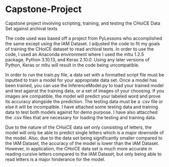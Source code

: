 # Capstone-Project
Capstone project involving scripting, training, and testing the CHoiCE Data Set against archival texts 

The code used was based off a project from PyLessons who accomplished the same except using the IAM Dataset. I adjusted the code to fit my goals of training the CHoiCE dataset to read archival texts. In order to use the code, I used an Anaconda environment where I used the mltu 1.2.5 package, Python 3.10.13, and Keras 2.10.0. Using any later versions of Python, Keras or mltu will result in the code being uncompatible. 

In order to run the train.py file, a data set with a formatted script file must be inputted to train a model for your appropriate data set. Once a model has been trained, you can use the InferenceModel.py to load your trained model and test  against the training data, or a set of images of your choosing. If you images are compatible, the model will predict your labeled word and prove its accuracy alongside the prediction. The testing data must be a .csv file or else it will be incompatble. I have attached some testing data and training data to test both models against for demo purpose. I have also attacched the .csv files that are necessary for loading the testing and training data.

Due to the nature of the CHoiCE data set only consisting of letters, the model will only be able to predict single letters which is a major downside of the model. Also, due to the data set being significantly smaller compared to the IAM Dataset, the accuracy of the model is lower than the IAM Dataset. However, in application, the CHoiCE data set is much more accurate in reading cursive letters compared to the IAM Dataset, but only being able to read letters is a major hinderance for the model. 
